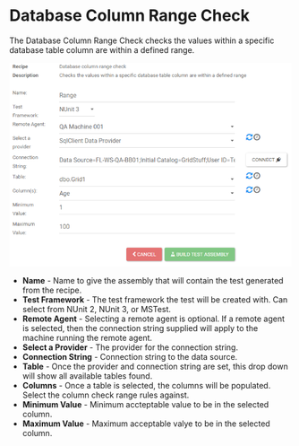 ﻿# Database Column Range Check

The Database Column Range Check checks the values within a specific database table column are within a defined range. 

![range recipe](images/rangeRecipe.png)

* __Name__ - Name to give the assembly that will contain the test generated from the recipe.
* __Test Framework__ - The test framework the test will be created with. Can select from NUnit 2, NUnit 3, or MSTest.
* __Remote Agent__ - Selecting a remote agent is optional. If a remote agent is selected, then the connection string supplied will apply to the machine running the remote agent.
* __Select a Provider__ - The provider for the connection string.
* __Connection String__ - Connection string to the data source.
* __Table__ - Once the provider and connection string are set, this drop down will show all available tables found.
* __Columns__ - Once a table is selected, the columns will be populated. Select the column check range rules against.
* __Minimum Value__ - Minimum accteptable value to be in the selected column.
* __Maximum Value__ - Maximum acceptable valye to be in the selected column.
